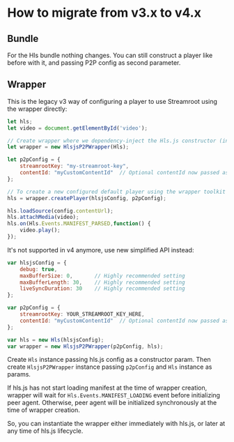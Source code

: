 # How to migrate from v3.x to v4.x

## Bundle

For the Hls bundle nothing changes. You can still construct a player like before with it, and passing P2P config as second parameter.

## Wrapper
This is the legacy v3 way of configuring a player to use Streamroot using the wrapper directly:

```javascript
let hls;
let video = document.getElementById('video');

// Create wrapper where we dependency-inject the Hls.js constructor (in this example we use the one provided by the bundle)
let wrapper = new HlsjsP2PWrapper(Hls);

let p2pConfig = {
    streamrootKey: "my-streamroot-key",
    contentId: "myCustomContentId"  // Optional contentId now passed as a property of p2pConfig
};

// To create a new configured default player using the wrapper toolkit
hls = wrapper.createPlayer(hlsjsConfig, p2pConfig);

hls.loadSource(config.contentUrl);
hls.attachMedia(video);
hls.on(Hls.Events.MANIFEST_PARSED,function() {
    video.play();
});
```

It's not supported in v4 anymore, use new simplified API instead:

```javascript
var hlsjsConfig = {
    debug: true,
    maxBufferSize: 0,       // Highly recommended setting
    maxBufferLength: 30,    // Highly recommended setting
    liveSyncDuration: 30    // Highly recommended setting
};

var p2pConfig = {
    streamrootKey: YOUR_STREAMROOT_KEY_HERE,
    contentId: "myCustomContentId"  // Optional contentId now passed as a property of p2pConfig
};

var hls = new Hls(hlsjsConfig);
var wrapper = new HlsjsP2PWrapper(p2pConfig, hls);
```

Create `Hls` instance passing hls.js config as a constructor param. Then create `HlsjsP2PWrapper` instance passing `p2pConfig` and `Hls` instance as params.

If hls.js has not start loading manifest at the time of wrapper creation, wrapper will wait for `Hls.Events.MANIFEST_LOADING` event before initializing peer agent. Otherwise, peer agent will be initialized synchronously at the time of wrapper creation.

So, you can instantiate the wrapper either immediately with hls.js, or later at any time of hls.js lifecycle.
